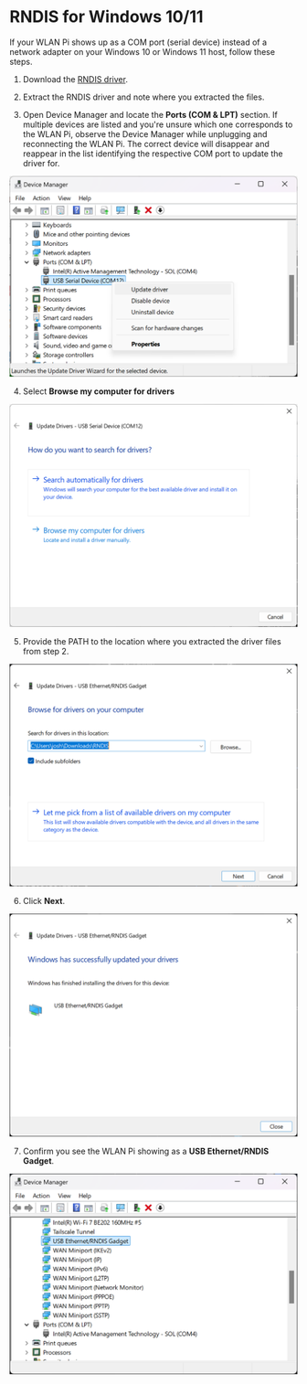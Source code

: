 # RNDIS for Windows 10/11

If your WLAN Pi shows up as a COM port (serial device) instead of a network adapter on your Windows 10 or Windows 11 host, follow these steps.

1. Download the [RNDIS driver](https://github.com/WLAN-Pi/drivers/raw/refs/heads/main/RNDIS.zip).

2. Extract the RNDIS driver and note where you extracted the files.

3. Open Device Manager and locate the **Ports (COM & LPT)** section. If multiple devices are listed and you're unsure which one corresponds to the WLAN Pi, observe the Device Manager while unplugging and reconnecting the WLAN Pi. The correct device will disappear and reappear in the list identifying the respective COM port to update the driver for.

![](1.png)

4. Select **Browse my computer for drivers**

![](2.png)

5. Provide the PATH to the location where you extracted the driver files from step 2.

![](3.png)

6. Click **Next**.

![](4.png)

7. Confirm you see the WLAN Pi showing as a **USB Ethernet/RNDIS Gadget**.

![](5.png)